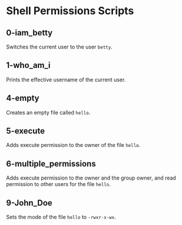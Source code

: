 # Shell Permissions Scripts

## 0-iam_betty
Switches the current user to the user `betty`.

## 1-who_am_i
Prints the effective username of the current user.

## 4-empty
Creates an empty file called `hello`.

## 5-execute
Adds execute permission to the owner of the file `hello`.

## 6-multiple_permissions
Adds execute permission to the owner and the group owner, and read permission to other users for the file `hello`.

## 9-John_Doe
Sets the mode of the file `hello` to `-rwxr-x-wx`.
